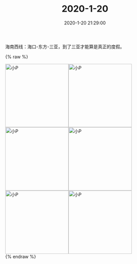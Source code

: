﻿---
title: "2020-1-20"
date: 2020-1-20 21:29:00
tags: 文字
categories: 妈妈
---
海南西线：海口-东方-三亚，到了三亚才能算是真正的度假。

{% raw %}
<div style="width:500 px">
<div style="float:left; width:100 px"><img src="/images/WeChat Image_20200212111714.jpg" width="200" alt="小P"></div>
<div style="float:left; width:100 px"><img src="/images/WeChat Image_20200212111723.jpg" width="200" alt="小P"></div>
<div style="float:left; width:100 px"><img src="/images/WeChat Image_20200212111731.jpg" width="200" alt="小P"></div>
<div style="float:left; width:100 px"><img src="/images/WeChat Image_20200212111740.jpg" width="200" alt="小P"></div>
<div style="float:left; width:100 px"><img src="/images/WeChat Image_20200212111749.jpg" width="200" alt="小P"></div>
<div style="float:left; width:100 px"><img src="/images/WeChat Image_20200212111758.jpg" width="200" alt="小P"></div>
<div style="clear:both"></div>
</div>
{% endraw %}